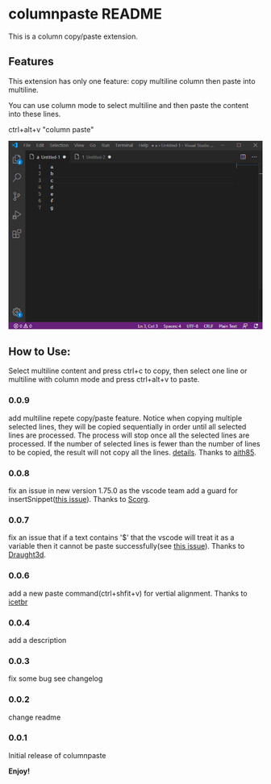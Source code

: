 # columnpaste README

This is a column copy/paste extension.

## Features

This extension has only one feature: copy multiline column then paste into multiline.

You can use column mode to select multiline and then paste the content into these lines.

ctrl+alt+v "column paste"

![feature](screen.gif)

## How to Use:

Select multiline content and press ctrl+c to copy, then select one line or multiline with column mode and press ctrl+alt+v to paste.

### 0.0.9
add multiline repete copy/paste feature. Notice when copying multiple selected lines, they will be copied sequentially in order until all selected lines are processed. The process will stop once all the selected lines are processed. If the number of selected lines is fewer than the number of lines to be copied, the result will not copy all the lines. [details](https://github.com/john-guo/columnpaste/issues/12). Thanks to [aith85](https://github.com/aith85).

### 0.0.8
fix an issue in new version 1.75.0 as the vscode team add a guard for insertSnippet([this issue](https://github.com/john-guo/columnpaste/issues/9)). Thanks to [Scorg](https://github.com/Scorg).

### 0.0.7
fix an issue that if a text contains '$' that the vscode will treat it as a variable then it cannot be paste successfully(see [this issue](https://github.com/john-guo/columnpaste/issues/6)). Thanks to [Draught3d](https://github.com/Draught3d).


### 0.0.6
add a new paste command(ctrl+shfit+v) for vertial alignment. Thanks to [icetbr](https://github.com/icetbr) 

### 0.0.4
add a description

### 0.0.3
fix some bug see changelog

### 0.0.2
change readme

### 0.0.1

Initial release of columnpaste

**Enjoy!**
